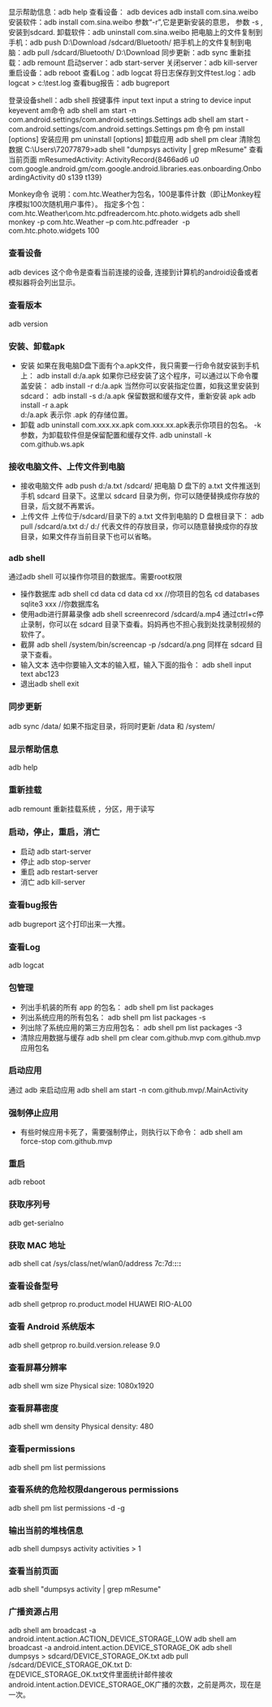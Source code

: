 显示帮助信息：adb  help
查看设备： adb  devices
adb install com.sina.weibo	
安装软件：adb install com.sina.weibo	
参数“-r”,它是更新安装的意思，
参数 -s ,安装到sdcard.
卸载软件：adb uninstall com.sina.weibo
把电脑上的文件复制到手机：adb push D:\Download /sdcard/Bluetooth/
把手机上的文件复制到电脑：adb pull /sdcard/Bluetooth/ D:\Download
同步更新：adb sync
重新挂载：adb  remount
启动server：adb start-server
关闭server：adb kill-server 
重启设备：adb reboot 
查看Log：adb logcat
将日志保存到文件test.log：adb logcat > c:\test.log 
查看bug报告：adb bugreport

登录设备shell：adb  shell 
按键事件
input text <string>   input a string to device
input keyevent
am命令
adb shell am start -n com.android.settings/com.android.settings.Settings
adb shell am start - com.android.settings/com.android.settings.Settings
pm 命令
pm install [options]	安装应用
pm uninstall [options]	卸载应用
adb shell pm clear 清除包数据
C:\Users\72077879>adb shell "dumpsys activity | grep mResume" 查看当前页面
    mResumedActivity: ActivityRecord{8466ad6 u0 com.google.android.gm/com.google.android.libraries.eas.onboarding.OnboardingActivity d0 s139 t139}

Monkey命令
说明：com.htc.Weather为包名，100是事件计数（即让Monkey程序模拟100次随机用户事件）。
指定多个包：com.htc.Weather\com.htc.pdfreadercom.htc.photo.widgets
adb shell monkey -p com.htc.Weather –p com.htc.pdfreader  -p com.htc.photo.widgets 100

### 查看设备
adb  devices 这个命令是查看当前连接的设备, 连接到计算机的android设备或者模拟器将会列出显示。
### 查看版本
adb version
### 安装、卸载apk
* 安装
如果在我电脑D盘下面有个a.apk文件，我只需要一行命令就安装到手机上：
adb install d:/a.apk
如果你已经安装了这个程序，可以通过以下命令覆盖安装：
adb install -r d:/a.apk
当然你可以安装指定位置，如我这里安装到sdcard：
adb install -s d:/a.apk
保留数据和缓存文件，重新安装 apk
adb install -r a.apk  
d:/a.apk 表示你 .apk 的存储位置。
* 卸载
adb uninstall com.xxx.xx.apk
com.xxx.xx.apk表示你项目的包名。
-k 参数，为卸载软件但是保留配置和缓存文件.
adb uninstall -k com.github.ws.apk  
### 接收电脑文件、上传文件到电脑
* 接收电脑文件
adb push d:/a.txt /sdcard/
把电脑 D 盘下的 a.txt 文件推送到手机 sdcard 目录下。这里以 sdcard 目录为例，你可以随便替换成你存放的目录，后文就不再累诉。
* 上传文件
上传位于/sdcard/目录下的 a.txt 文件到电脑的 D 盘根目录下：
adb pull /sdcard/a.txt d:/
d:/ 代表文件的存放目录，你可以随意替换成你的存放目录，如果文件存当前目录下也可以省略。
### adb shell
通过adb shell 可以操作你项目的数据库。需要root权限
* 操作数据库
adb shell
cd  data 
cd  data 
cd  xx    //你项目的包名
cd  databases
sqlite3   xxx  //你数据库名
* 使用adb进行屏幕录像
adb shell screenrecord /sdcard/a.mp4
通过ctrl+c停止录制，你可以在 sdcard 目录下查看。妈妈再也不担心我到处找录制视频的软件了。
* 截屏
adb shell /system/bin/screencap -p /sdcard/a.png
同样在 sdcard 目录下查看。
* 输入文本
选中你要输入文本的输入框，输入下面的指令：
adb shell 
input text abc123
* 退出adb shell
exit
### 同步更新
adb sync /data/
如果不指定目录，将同时更新 /data 和 /system/
### 显示帮助信息
adb  help 
### 重新挂载
adb  remount
重新挂载系统 ，分区，用于读写
### 启动，停止，重启，消亡
* 启动
adb start-server 
* 停止
adb stop-server
* 重启
adb restart-server
* 消亡
adb kill-server
### 查看bug报告
adb bugreport 这个打印出来一大推。
### 查看Log
adb logcat
### 包管理
* 列出手机装的所有 app 的包名：
adb shell pm list packages 
* 列出系统应用的所有包名：
adb shell pm list packages -s 
* 列出除了系统应用的第三方应用包名：
adb shell pm list packages -3
* 清除应用数据与缓存
adb shell pm clear com.github.mvp
com.github.mvp 应用包名
### 启动应用
通过 adb 来启动应用
adb shell am start -n com.github.mvp/.MainActivity
### 强制停止应用
* 有些时候应用卡死了，需要强制停止，则执行以下命令：
adb shell am force-stop com.github.mvp
### 重启
adb reboot
### 获取序列号
adb get-serialno
### 获取 MAC 地址
adb shell cat /sys/class/net/wlan0/address
7c:7d:**:**:**:**
### 查看设备型号
adb shell getprop ro.product.model
HUAWEI RIO-AL00
### 查看 Android 系统版本
adb shell getprop ro.build.version.release
9.0
### 查看屏幕分辨率
adb shell wm size
Physical size: 1080x1920
### 查看屏幕密度
adb shell wm density
Physical density: 480
### 查看permissions
adb shell pm list permissions 
### 查看系统的危险权限dangerous permissions
adb shell pm list permissions -d -g
### 输出当前的堆栈信息
adb shell dumpsys activity activities > 1
### 查看当前页面
adb shell "dumpsys activity | grep mResume" 
### 广播资源占用
adb shell am broadcast -a android.intent.action.ACTION_DEVICE_STORAGE_LOW
adb shell am broadcast -a android.intent.action.DEVICE_STORAGE_OK
adb shell dumpsys > sdcard/DEVICE_STORAGE_OK.txt
adb pull /sdcard/DEVICE_STORAGE_OK.txt D:\
在DEVICE_STORAGE_OK.txt文件里面统计邮件接收android.intent.action.DEVICE_STORAGE_OK广播的次数，之前是两次，现在是一次。
















